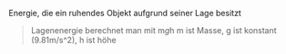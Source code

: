 Energie, die ein ruhendes Objekt aufgrund seiner Lage besitzt

> Lagenenergie berechnet man mit m*g*h
> m ist Masse, g ist konstant (9.81m/s^2), h ist höhe